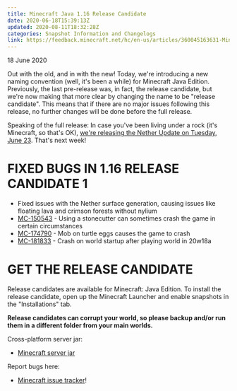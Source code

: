 ```yaml
---
title: Minecraft Java 1.16 Release Candidate
date: 2020-06-18T15:39:13Z
updated: 2020-08-11T18:32:28Z
categories: Snapshot Information and Changelogs
link: https://feedback.minecraft.net/hc/en-us/articles/360045163631-Minecraft-Java-1-16-Release-Candidate
---
```


18 June 2020

Out with the old, and in with the new! Today, we\'re introducing a new naming convention (well, it\'s been a while) for Minecraft Java Edition. Previously, the last pre-release was, in fact, the release candidate, but we\'re now making that more clear by changing the name to be \"release candidate\". This means that if there are no major issues following this release, no further changes will be done before the full release.

Speaking of the full release: In case you\'ve been living under a rock (it\'s Minecraft, so that\'s OK), [we\'re releasing the Nether Update on Tuesday, June 23](https://www.minecraft.net/article/the-nether-update-has-date-). That\'s next week!

# FIXED BUGS IN 1.16 RELEASE CANDIDATE 1

-   Fixed issues with the Nether surface generation, causing issues like floating lava and crimson forests without nylium
-   [MC-150543](https://bugs.mojang.com/browse/MC-150543) - Using a stonecutter can sometimes crash the game in certain circumstances
-   [MC-174790](https://bugs.mojang.com/browse/MC-174790) - Mob on turtle eggs causes the game to crash
-   [MC-181833](https://bugs.mojang.com/browse/MC-181833) - Crash on world startup after playing world in 20w18a

# GET THE RELEASE CANDIDATE

Release candidates are available for Minecraft: Java Edition. To install the release candidate, open up the Minecraft Launcher and enable snapshots in the \"Installations\" tab.

**Release candidates can corrupt your world, so please backup and/or run them in a different folder from your main worlds.**

Cross-platform server jar:

-   [Minecraft server jar](https://launcher.mojang.com/v1/objects/7213e5ba8fe8d352141cf3dde907c26c43480092/server.jar)

Report bugs here:

-   [Minecraft issue tracker](https://aka.ms/snapshotbugs?ref=blog)!
